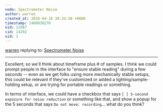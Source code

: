 ```yaml
---
node: Spectrometer Noise
author: warren
created_at: 2016-04-16 20:24:30 +0000
timestamp: 1460838270
nid: 12987
cid: 14292
uid: 1
---
```




[warren](../profile/warren) replying to: [Spectrometer Noise](../notes/stoft/04-16-2016/spectrometer-noise)

----
Excellent; so we'll think about timeframe plus # of samples. I think we could prompt people in the interface to "ensure stable reading" during a few seconds -- even as we get folks using more mechanically stable setups, this could be relevant if they've customized or added a lighting/sample-holding setup, or are trying for portable readings or something. 

In terms of interface, we could have a checkbox that says `[ ] 5-second exposure for noise reduction` or something like that, and show a popup for the 5 seconds that says `Do not move: recording`... what do you think?